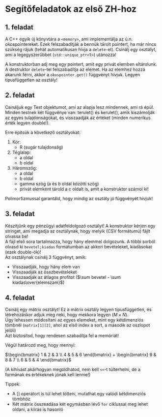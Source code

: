 # Segítőfeladatok az első ZH-hoz

## 1. feladat

A C++ egyik új könyvtára a `<memory>`, ami implementálja az ú.n. okospointereket. Ezek felszabadítják a bennük tárolt pointert, ha már nincs szükség rájuk (tehát automatikusan hívja a `delete`-et). Csinálj egy osztályt, ami a legegyszerűbbet (`std::unique_ptr<T>`) utánozza!

A konstruktorban adj meg egy pointert, amit egy privát elemben eltárolunk. A destruktor `delete`-tel felszabadítja az elemet. Ha az elemhez hozzá akarunk férni, akkor a `okospointer.get()` függvényt hívjuk. Legyen típusfüggetlen az osztály!

## 2. feladat

Csináljuk egy Test objektumot, ami az alapja lesz mindennek, ami rá épül. Minden testnek két függvénye van: terulet() és kerulet(), amik kiszámolják az egyes tulajdonságokat, és visszaadják az értéket (minden numerikus érték legyen double!).

Erre építsük a következő osztályokat:

1. Kör:
    - R (sugár tulajdonság)
2. Téglalap:
    - a oldal
    - b oldal
3. Háromszög:
    - a oldal
    - b oldal
    - gamma szög (a és b oldal közötti szög)
    - privát elemként tárold a c oldalt is, amit a konstruktor számol ki!

Polimorfizmussal garantáld, hogy mindig az osztály jó függvényét hívjuk!

## 3. feladat

Készítjünk egy pénzügyi adatfeldolgozó osztályt! A konstruktor kérjen egy stringet, ami megadja az osztálynak, hogy melyik (CSV formátumú) fájlt olvassa be!  
A fájl első sora tartalmazza, hogy hány elemmel dolgozunk. A többi sorból olvasd ki `bevetel;kiadas` formátumban az akkori bevételeket, kiadásokat (ezek double-ök)!  
Az osztálynak csinálj 3 függvényt, amik:

- Visszaadják, hogy hány elem van
- Visszaadják az összbevételeket
- Visszaadják az átlagos profitot ($\sum bevetel - \sum kiadas\over{elemszam}$)

## 4. feladat

Csinálj egy mátrix osztályt! Ez a mátrix osztály legyen típusfüggetlen, és létrehozáskor adjuk meg neki, hogy mekkora legyen ($M \times N$).  
Úgy lehessen módosítani az egyes elemeket, mint egy kétdimenziós tömbnél (`matrix[1][2]`, ahol az első index a sort, a második az oszlopot jelöli)  
Azt biztosítsd, hogy rendesen szabadítja fel a memóriát!

Végül határozd meg, hogy mennyi:

$\begin{bmatrix} 1 & 2 & 3 \\ 4 & 5 & 6 \end{bmatrix} + \begin{bmatrix} 9 & 8 & 7 \\ 6 & 5 & 4 \end{bmatrix}$

(A kihívást akárhogyan megoldhatod, nem kell `<<`-t túlterhelni, de a formának és értékeknek jónak kell lennie!)

Tippek:  

- A [] operátort is túl lehet tölteni, mutathat egy valódi kétdimenziós tömbhöz
- Két mátrix összeadása két egymásban lévő `for` ciklussal meg lehet oldani, a kiírás is hasonló
